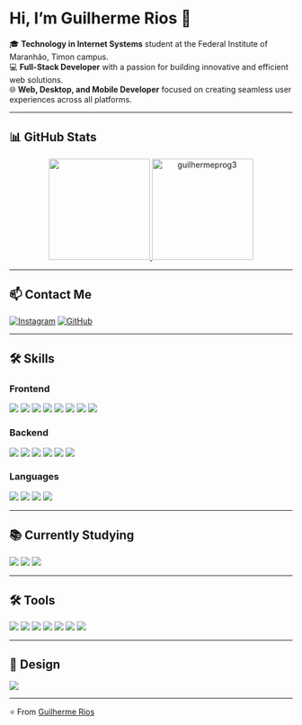 # Hi, I’m Guilherme Rios 👋

🎓 **Technology in Internet Systems** student at the Federal Institute of Maranhão, Timon campus.  
💻 **Full-Stack Developer** with a passion for building innovative and efficient web solutions.  
🌐 **Web, Desktop, and Mobile Developer** focused on creating seamless user experiences across all platforms.

---

## 📊 GitHub Stats

<div align="center">
  <a href="https://github.com/Guilhermeprog3">
    <img height="180em" src="https://github-readme-stats.vercel.app/api?username=Guilhermeprog3&show_icons=true&theme=dark"/>
    <img src="https://github-readme-stats.vercel.app/api/top-langs/?username=guilhermeprog3&layout=donut&border_color=000000&title_color=FFA800&icon_color=AD7200&text_color=FFA800&bg_color=000000" alt="guilhermeprog3" height="180em" />
  </a>
</div>

---

## 📫 Contact Me

[![Instagram](https://img.shields.io/badge/Instagram-E4405F?style=for-the-badge&logo=instagram&logoColor=white)](https://www.instagram.com/guilherme_rios_03/)
[![GitHub](https://img.shields.io/badge/GitHub-100000?style=for-the-badge&logo=github&logoColor=white)](https://github.com/Guilhermeprog3)

---

## 🛠️ Skills

### Frontend
![](https://img.shields.io/badge/HTML5-E34F26?style=for-the-badge&logo=html5&logoColor=white)
![](https://img.shields.io/badge/CSS3-1572B6?style=for-the-badge&logo=css3&logoColor=white)
![](https://img.shields.io/badge/TypeScript-007ACC?style=for-the-badge&logo=typescript&logoColor=white)
![](https://img.shields.io/badge/React-20232A?style=for-the-badge&logo=react&logoColor=61DAFB)
![](https://img.shields.io/badge/Next.js-000000?style=for-the-badge&logo=next.js&logoColor=white)
![](https://img.shields.io/badge/React%20Native-61DAFB?style=for-the-badge&logo=react&logoColor=white)
![](https://img.shields.io/badge/Tailwind_CSS-38B2AC?style=for-the-badge&logo=tailwind-css&logoColor=white)
![](https://img.shields.io/badge/Material--UI-0081CB?style=for-the-badge&logo=material-ui&logoColor=white)

### Backend
![](https://img.shields.io/badge/Node.js-43853D?style=for-the-badge&logo=node.js&logoColor=white)
![](https://img.shields.io/badge/Express.js-404D59?style=for-the-badge)
![](https://img.shields.io/badge/NestJS-E0234E?style=for-the-badge&logo=nestjs&logoColor=white)
![](https://img.shields.io/badge/AdonisJS-220052?style=for-the-badge&logo=adonisjs&logoColor=white)
![](https://img.shields.io/badge/PostgreSQL-316192?style=for-the-badge&logo=postgresql&logoColor=white)
![](https://img.shields.io/badge/Prisma-3982CE?style=for-the-badge&logo=Prisma&logoColor=white)

### Languages
![](https://img.shields.io/badge/JavaScript-F7DF1E?style=for-the-badge&logo=javascript&logoColor=black)
![](https://img.shields.io/badge/TypeScript-007ACC?style=for-the-badge&logo=typescript&logoColor=white)
![](https://img.shields.io/badge/Python-3776AB?style=for-the-badge&logo=python&logoColor=white)
![](https://img.shields.io/badge/Ruby-CC342D?style=for-the-badge&logo=ruby&logoColor=white)

---

## 📚 Currently Studying

![](https://img.shields.io/badge/Angular-DD0031?style=for-the-badge&logo=angular&logoColor=white)
![](https://img.shields.io/badge/Arduino-00979D?style=for-the-badge&logo=Arduino&logoColor=white)
![](https://img.shields.io/badge/C%2B%2B-00599C?style=for-the-badge&logo=c%2B%2B&logoColor=white)

---

## 🛠️ Tools

![](https://img.shields.io/badge/Linux-FCC624?style=for-the-badge&logo=linux&logoColor=black)
![](https://img.shields.io/badge/Visual_Studio_Code-0078D4?style=for-the-badge&logo=visual%20studio%20code&logoColor=white)
![](https://img.shields.io/badge/Git-F05032?style=for-the-badge&logo=Git&logoColor=white)
![](https://img.shields.io/badge/GitHub-100000?style=for-the-badge&logo=github&logoColor=white)
![](https://img.shields.io/badge/Trello-0052CC?style=for-the-badge&logo=trello&logoColor=white)
![](https://img.shields.io/badge/Notion-000000?style=for-the-badge&logo=notion&logoColor=white)
![](https://img.shields.io/badge/PyCharm-000000.svg?&style=for-the-badge&logo=PyCharm&logoColor=white)

---

## 🎨 Design

![](https://img.shields.io/badge/Figma-A35CFB?style=for-the-badge&logo=figma&logoColor=white)

---

⭐️ From [Guilherme Rios](https://github.com/Guilhermeprog3)

